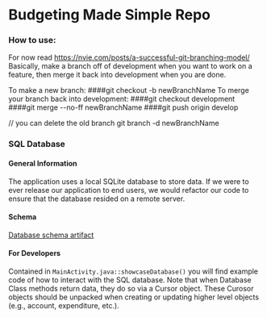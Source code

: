 # Budgeting Made Simple Repo

### How to use:
For now read https://nvie.com/posts/a-successful-git-branching-model/
Basically, make a branch off of development when you want to work on a feature, then merge it back into development when you are done.

To make a new branch: 
####git checkout -b newBranchName
To merge your branch back into development: 
####git checkout development
####git merge --no-ff newBranchName
####git push origin develop

// you can delete the old branch
git branch -d newBranchName

### SQL Database
#### General Information
The application uses a local SQLite database to store data.
If we were to ever release our application to end users, we would refactor our code to ensure that the database resided on a remote server.
#### Schema
[Database schema artifact](https://docs.google.com/document/d/1TInMFT6fOzBeCUJQUn9g_RPayWeXGZGJcRjULuhF81c/edit?usp=sharing)
#### For Developers
Contained in `MainActivity.java::showcaseDatabase()` you will find example code of how to interact with the SQL database.
Note that when Database Class methods return data, they do so via a Cursor object. 
These Curosor objects should be unpacked when creating or updating higher level objects (e.g., account, expenditure, etc.).
